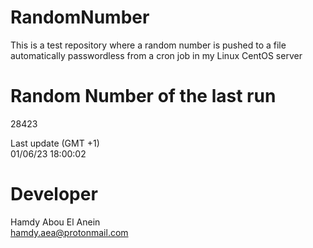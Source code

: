 # RandomNumber    
This is a test repository where a random number is pushed to a file automatically passwordless from a cron job in my Linux CentOS server    
# Random Number of the last run   
28423
      
Last update (GMT +1)    
01/06/23 18:00:02
# Developer    
Hamdy Abou El Anein   
hamdy.aea@protonmail.com
